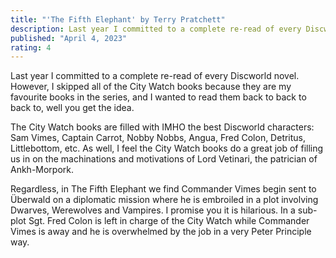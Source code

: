 ```yaml
---
title: "'The Fifth Elephant' by Terry Pratchett"
description: Last year I committed to a complete re-read of every Discworld novel. However, I skipped all of the City Watch books because they are my favourite books in the series, and I wanted to read them back to back to back to, well you get the idea.
published: "April 4, 2023"
rating: 4
---
```


Last year I committed to a complete re-read of every Discworld novel. However, I skipped all of the City Watch books because they are my favourite books in the series, and I wanted to read them back to back to back to, well you get the idea.

The City Watch books are filled with IMHO the best Discworld characters: Sam Vimes, Captain Carrot, Nobby Nobbs, Angua, Fred Colon, Detritus, Littlebottom, etc. As well, I feel the City Watch books do a great job of filling us in on the machinations and motivations of Lord Vetinari, the patrician of Ankh-Morpork.

Regardless, in The Fifth Elephant we find Commander Vimes begin sent to Überwald on a diplomatic mission where he is embroiled in a plot involving Dwarves, Werewolves and Vampires. I promise you it is hilarious. In a sub-plot Sgt. Fred Colon is left in charge of the City Watch while Commander Vimes is away and he is overwhelmed by the job in a very Peter Principle way.
